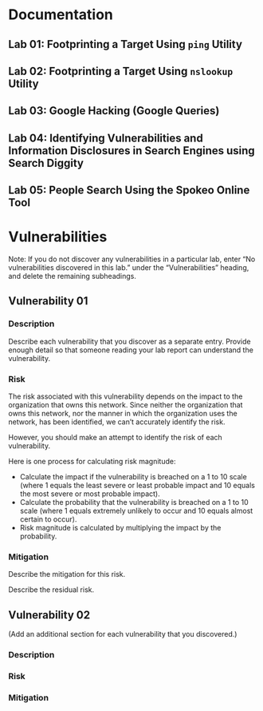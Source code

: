 # Documentation

## Lab 01: Footprinting a Target Using `ping` Utility



## Lab 02: Footprinting a Target Using `nslookup` Utility

## Lab 03: Google Hacking (Google Queries)

## Lab 04: Identifying Vulnerabilities and Information Disclosures in Search Engines using Search Diggity

## Lab 05: People Search Using the Spokeo Online Tool




# Vulnerabilities

Note: If you do not discover any vulnerabilities in a particular lab, enter “No
vulnerabilities discovered in this lab.” under the “Vulnerabilities” heading,
and delete the remaining subheadings.

## Vulnerability 01

### Description

Describe each vulnerability that you discover as a separate entry. Provide
enough detail so that someone reading your lab report can understand the
vulnerability.

### Risk

The risk associated with this vulnerability depends on the impact to the
organization that owns this network. Since neither the organization that owns
this network, nor the manner in which the organization uses the network, has
been identified, we can’t accurately identify the risk.

However, you should make an attempt to identify the risk of each vulnerability.

Here is one process for calculating risk magnitude:

*   Calculate the impact if the vulnerability is breached on a 1 to 10 scale
    (where 1 equals the least severe or least probable impact and 10 equals the
    most severe or most probable impact).
*   Calculate the probability that the vulnerability is breached on a 1 to 10
    scale (where 1 equals extremely unlikely to occur and 10 equals almost
    certain to occur).
*   Risk magnitude is calculated by multiplying the impact by the probability.

### Mitigation

Describe the mitigation for this risk.

Describe the residual risk.

## Vulnerability 02

(Add an additional section for each vulnerability that you discovered.)

### Description

### Risk

### Mitigation

